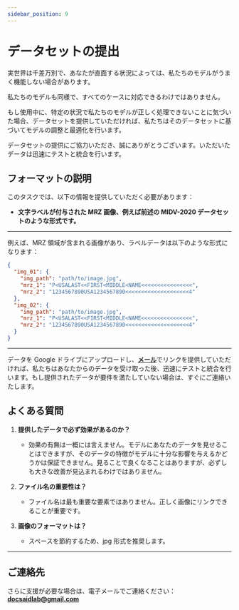 ```yaml
---
sidebar_position: 9
---
```


# データセットの提出

実世界は千差万別で、あなたが直面する状況によっては、私たちのモデルがうまく機能しない場合があります。

私たちのモデルも同様で、すべてのケースに対応できるわけではありません。

もし使用中に、特定の状況で私たちのモデルが正しく処理できないことに気づいた場合、データセットを提供していただければ、私たちはそのデータセットに基づいてモデルの調整と最適化を行います。

データセットの提供にご協力いただき、誠にありがとうございます。いただいたデータは迅速にテストと統合を行います。

## フォーマットの説明

このタスクでは、以下の情報を提供していただく必要があります：

- **文字ラベルが付与された MRZ 画像、例えば前述の MIDV-2020 データセットのような形式です。**

---

例えば、MRZ 領域が含まれる画像があり、ラベルデータは以下のような形式になります：

```json
{
  "img_01": {
    "img_path": "path/to/image.jpg",
    "mrz_1": "P<USALAST<<FIRST<MIDDLE<NAME<<<<<<<<<<<<<<<<",
    "mrz_2": "1234567890USA1234567890<<<<<<<<<<<<<<<<<<<<4"
  },
  "img_02": {
    "img_path": "path/to/image.jpg",
    "mrz_1": "P<USALAST<<FIRST<MIDDLE<NAME<<<<<<<<<<<<<<<<",
    "mrz_2": "1234567890USA1234567890<<<<<<<<<<<<<<<<<<<<4"
  }
}
```

---

データを Google ドライブにアップロードし、[**メール**](#ご連絡先)でリンクを提供していただければ、私たちはあなたからのデータを受け取った後、迅速にテストと統合を行います。もし提供されたデータが要件を満たしていない場合は、すぐにご連絡いたします。

## よくある質問

1. **提供したデータで必ず効果があるのか？**

   - 効果の有無は一概には言えません。モデルにあなたのデータを見せることはできますが、そのデータの特徴がモデルに十分な影響を与えるかどうかは保証できません。見ることで良くなることはありますが、必ずしも大きな改善が見込まれるわけではありません。

2. **ファイル名の重要性は？**

   - ファイル名は最も重要な要素ではありません。正しく画像にリンクできることが重要です。

3. **画像のフォーマットは？**
   - スペースを節約するため、jpg 形式を推奨します。

---

## ご連絡先

さらに支援が必要な場合は、電子メールでご連絡ください：**docsaidlab@gmail.com**
